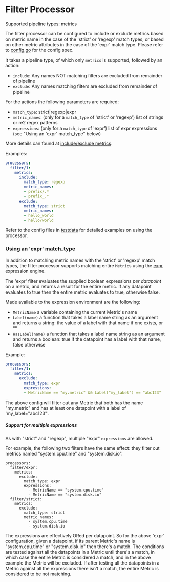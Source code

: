 # Filter Processor

Supported pipeline types: metrics

The filter processor can be configured to include or exclude metrics based on
metric name in the case of the 'strict' or 'regexp' match types, or based on other
metric attributes in the case of the 'expr' match type. Please refer to
[config.go](./config.go) for the config spec.

It takes a pipeline type, of which only `metrics` is supported, followed by an
action:
- `include`: Any names NOT matching filters are excluded from remainder of pipeline
- `exclude`: Any names matching filters are excluded from remainder of pipeline

For the actions the following parameters are required:
 - `match_type`: strict|regexp|expr
 - `metric_names`: (only for a `match_type` of 'strict' or 'regexp') list of strings or re2 regex patterns
 - `expressions`: (only for a `match_type` of 'expr') list of expr expressions (see "Using an 'expr' match_type" below)

More details can found at [include/exclude metrics](../README.md#includeexclude-metrics).

Examples:

```yaml
processors:
  filter/1:
    metrics:
      include:
        match_type: regexp
        metric_names:
        - prefix/.*
        - prefix_.*
      exclude:
        match_type: strict
        metric_names:
        - hello_world
        - hello/world
```

Refer to the config files in [testdata](./testdata) for detailed
examples on using the processor.

### Using an 'expr' match_type

In addition to matching metric names with the 'strict' or 'regexp' match types, the filter processor
supports matching entire `Metric`s using the [expr](https://github.com/antonmedv/expr) expression engine.

The 'expr' filter evaluates the supplied boolean expressions _per datapoint_ on a metric, and returns a result
for the entire metric. If any datapoint evaluates to true then the entire metric evaluates to true, otherwise
false.

Made available to the expression environment are the following:

* `MetricName`
    a variable containing the current Metric's name
* `Label(name)`
    a function that takes a label name string as an argument and returns a string: the value of a label with that
    name if one exists, or ""
* `HasLabel(name)`
    a function that takes a label name string as an argument and returns a boolean: true if the datapoint has a label
    with that name, false otherwise

Example:

```yaml
processors:
  filter/1:
    metrics:
      exclude:
        match_type: expr
        expressions:
        - MetricName == "my.metric" && Label("my_label") == "abc123"
```

The above config will filter out any Metric that both has the name "my.metric" and has at least one datapoint
with a label of 'my_label="abc123"'.

##### Support for multiple expressions

As with "strict" and "regexp", multiple "expr" `expressions` are allowed.

For example, the following two filters have the same effect: they filter out metrics named "system.cpu.time" and
"system.disk.io". 

```
processors:
  filter/expr:
    metrics:
      exclude:
        match_type: expr
        expressions:
          - MetricName == "system.cpu.time"
          - MetricName == "system.disk.io"
  filter/strict:
    metrics:
      exclude:
        match_type: strict
        metric_names:
          - system.cpu.time
          - system.disk.io
```

The expressions are effectively ORed per datapoint. So for the above 'expr' configuration, given a datapoint, if its
parent Metric's name is "system.cpu.time" or "system.disk.io" then there's a match. The conditions are tested against
all the datapoints in a Metric until there's a match, in which case the entire Metric is considered a match, and in
the above example the Metric will be excluded. If after testing all the datapoints in a Metric against all the
expressions there isn't a match, the entire Metric is considered to be not matching.
